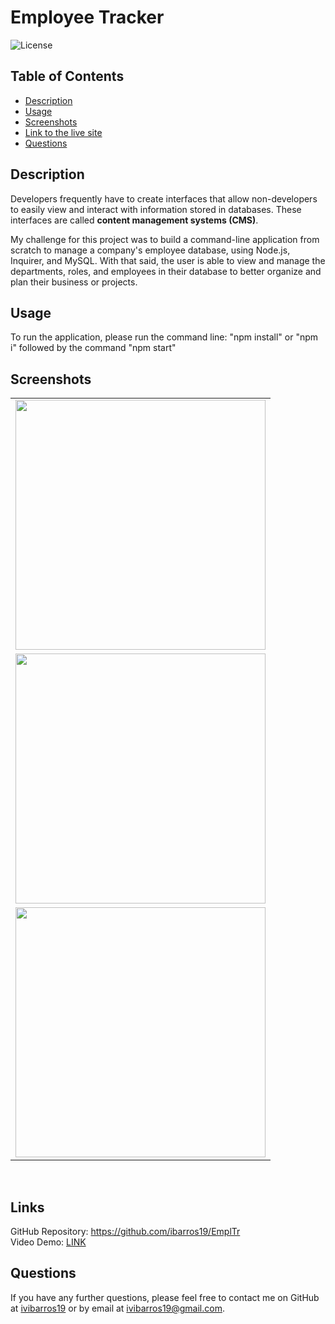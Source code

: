 # Employee Tracker
  ![License](https://img.shields.io/badge/License-MIT-blue)
  <h2>Table of Contents</h2>
  
  * [Description](#description)
  * [Usage](#usage)
  * [Screenshots](#scrs)
  * [Link to the live site](#live)
  * [Questions](#questions)
  
<a name='description'></a>
## Description

Developers frequently have to create interfaces that allow non-developers to easily view and interact with information stored in databases. These interfaces are called **content management systems (CMS)**. 

My challenge for this project was to build a command-line application from scratch to manage a company's employee database, using Node.js, Inquirer, and MySQL. With that said, the user is able to view and manage the departments, roles, and employees in their database to better organize and plan their business or projects.


<a name='usage'></a>
## Usage
  
To run the application, please run the command line: "npm install" or "npm i" followed by the command "npm start"

 
<a name='scrs'></a>
## Screenshots<br>
<table>
<tr>
<td><img src="assets/img/screenshot1.png" target="blank" width=400px></td>
<tr>
<td><img src="assets/img/screenshot2.png" target="blank" width=400px></td>
<tr>
<td><img src="assets/img/screenshot3.png" target="blank" width=400px></td>
</tr>
</tr>
</table>
<br>
<a name='live'></a>

## Links

GitHub Repository: <a href="https://github.com/ibarros19/EmplTr" target="_blank">https://github.com/ibarros19/EmplTr</a> 
<br>
Video Demo: <a href="https://ibarros19.github.io/" target="_blank">LINK</a> 
<a name='questions'></a>

## Questions
If you have any further questions, please feel free to contact me on GitHub at [ivibarros19](https://github.com/ivibarros19) or by email at [ivibarros19@gmail.com](ivibarros19@gmail.com).
